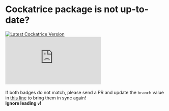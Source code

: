 # Cockatrice package is not up-to-date?

[![Latest Cockatrice Version](https://img.shields.io/github/release/cockatrice/cockatrice.svg?label=latest%20source%20package&colorB=4ac41d)](https://github.com/cockatrice/cockatrice/releases/latest)<br>
[![](https://img.shields.io/badge/dynamic/json.svg?label=latest%20flathub%20package&colorB=4ac41d&prefix=v&query=$.modules[:2].sources[:1].branch&uri=https%3A%2F%2Fraw.githubusercontent.com%2Fflathub%2Fio.github.Cockatrice.cockatrice%2Fmaster%2Fio.github.Cockatrice.cockatrice.json)](https://github.com/flathub/io.github.Cockatrice.cockatrice/blob/master/io.github.Cockatrice.cockatrice.json#L49)<br>
<br>
If both badges do not match, please send a PR and update the `branch` value in [this line](https://github.com/flathub/io.github.Cockatrice.cockatrice/blob/master/io.github.Cockatrice.cockatrice.json#L49) to bring them in sync again!<br>
**Ignore leading `v`!**
